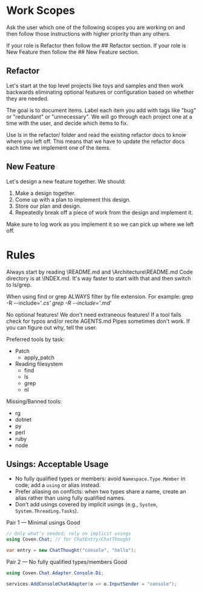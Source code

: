 # Work Scopes
Ask the user which one of the following scopes you are working on and then follow those instructions with higher priority than any others.

If your role is Refactor then follow the ## Refactor section.
If your role is New Feature then follow the ## New Feature section.
## Refactor
Let's start at the top level projects like toys and samples and then work backwards eliminating optional features or
configuration based on whether they are needed.

The goal is to document items. Label each item you add with tags like "bug" or "redundant" or "unnecessary".
We will go through each project one at a time with the user, and decide which items to fix.

Use ls in the refactor/ folder and read the existing refactor docs to know where you left off.
This means that we have to update the refactor docs each time we implement one of the items.

## New Feature
Let's design a new feature together. We should:
1. Make a design together.
2. Come up with a plan to implement this design.
3. Store our plan and design.
4. Repeatedly break off a piece of work from the design and implement it.

Make sure to log work as you implement it so we can pick up where we left off.

# Rules
Always start by reading \README.md and \Architecture\README.md
Code directory is at \INDEX.md. It's way faster to start with that and then switch to ls/grep.

When using find or grep ALWAYS filter by file extension.
For example:
    grep -R --include='*.cs'
    grep -R --include='*.md'

No optional features! We don't need extraneous features!
If a tool fails check for typos and/or recite AGENTS.md
Pipes sometimes don't work. If you can figure out why, tell the user.

Preferred tools by task:
- Patch
    - apply_patch
- Reading filesystem
    - find
    - ls
    - grep
    - nl

Missing/Banned tools:
- rg
- dotnet
- py
- perl
- ruby
- node

## Usings: Acceptable Usage
- No fully qualified types or members: avoid `Namespace.Type.Member` in code; add a `using` or alias instead.
- Prefer aliasing on conflicts: when two types share a name, create an alias rather than using fully qualified names.
- Don’t add usings covered by implicit usings (e.g., `System`, `System.Threading.Tasks`).

Pair 1 — Minimal usings
Good
```csharp
// Only what’s needed; rely on implicit usings
using Coven.Chat; // for ChatEntry/ChatThought

var entry = new ChatThought("console", "hello");
```

Pair 2 — No fully qualified types/members
Good
```csharp
using Coven.Chat.Adapter.Console.Di;

services.AddConsoleChatAdapter(o => o.InputSender = "console");
```
